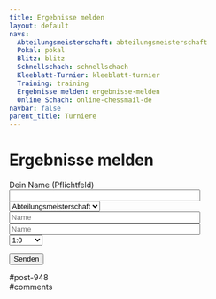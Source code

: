 ```yaml
---
title: Ergebnisse melden 
layout: default
navs:
  Abteilungsmeisterschaft: abteilungsmeisterschaft
  Pokal: pokal
  Blitz: blitz
  Schnellschach: schnellschach
  Kleeblatt-Turnier: kleeblatt-turnier
  Training: training
  Ergebnisse melden: ergebnisse-melden
  Online Schach: online-chessmail-de
navbar: false
parent_title: Turniere
---
```

<div class="post-948 page type-page status-publish hentry" id="post-948">
<h1 class="entry-title">Ergebnisse melden</h1>
<div class="entry-content">
<div class="wpcf7 no-js" dir="ltr" id="wpcf7-f4189-p948-o1" lang="de-DE">
<div class="screen-reader-response"><p aria-atomic="true" aria-live="polite" role="status"></p> <ul></ul></div>
<form action="/wordpress/turniere/ergebnisse-melden/#wpcf7-f4189-p948-o1" aria-label="Kontaktformular" class="wpcf7-form init" data-status="init" method="post" novalidate="novalidate">
<div style="display: none;">
<input name="_wpcf7" type="hidden" value="4189"/>
<input name="_wpcf7_version" type="hidden" value="5.7.6"/>
<input name="_wpcf7_locale" type="hidden" value="de_DE"/>
<input name="_wpcf7_unit_tag" type="hidden" value="wpcf7-f4189-p948-o1"/>
<input name="_wpcf7_container_post" type="hidden" value="948"/>
<input name="_wpcf7_posted_data_hash" type="hidden" value=""/>
</div>
<p><label> Dein Name (Pflichtfeld)<br/>
<span class="wpcf7-form-control-wrap" data-name="your-name"><input aria-invalid="false" aria-required="true" class="wpcf7-form-control wpcf7-text wpcf7-validates-as-required" name="your-name" size="40" type="text" value=""/></span> </label><br/>
<span class="wpcf7-form-control-wrap" data-name="Turnier"><select aria-invalid="false" aria-required="true" class="wpcf7-form-control wpcf7-select wpcf7-validates-as-required" name="Turnier"><option value="Abteilungsmeisterschaft">Abteilungsmeisterschaft</option><option value="Pokal">Pokal</option></select></span><br/>
<span class="wpcf7-form-control-wrap" data-name="Spieler1"><input aria-invalid="false" aria-required="true" class="wpcf7-form-control wpcf7-text wpcf7-validates-as-required" name="Spieler1" placeholder="Name" size="40" type="text" value=""/></span><br/>
<span class="wpcf7-form-control-wrap" data-name="Spieler2"><input aria-invalid="false" aria-required="true" class="wpcf7-form-control wpcf7-text wpcf7-validates-as-required" name="Spieler2" placeholder="Name" size="40" type="text" value=""/></span><br/>
<span class="wpcf7-form-control-wrap" data-name="Ergebnis"><select aria-invalid="false" aria-required="true" class="wpcf7-form-control wpcf7-select wpcf7-validates-as-required" name="Ergebnis"><option value="1:0">1:0</option><option value="0:1">0:1</option><option value="Remis">Remis</option><option value="+ -">+ -</option><option value="- +">- +</option></select></span>
</p>
<p><input class="wpcf7-form-control has-spinner wpcf7-submit" type="submit" value="Senden"/>
</p><div aria-hidden="true" class="wpcf7-response-output"></div>
</form>
</div>
</div><!-- .entry-content -->
</div> #post-948 
<div id="comments">
</div> #comments 
